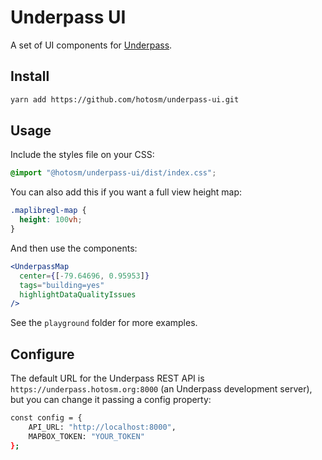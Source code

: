 # Underpass UI

A set of UI components for [Underpass](https://github.com/hotosm/underpass).

## Install

```sh
yarn add https://github.com/hotosm/underpass-ui.git
```

## Usage

Include the styles file on your CSS:

```css
@import "@hotosm/underpass-ui/dist/index.css";
```

You can also add this if you want a full view height map:

```css
.maplibregl-map {
  height: 100vh;
}
```

And then use the components:

```jsx
<UnderpassMap
  center={[-79.64696, 0.95953]}
  tags="building=yes"
  highlightDataQualityIssues
/>
```

See the `playground` folder for more examples.

## Configure

The default URL for the Underpass REST API is `https://underpass.hotosm.org:8000` (an Underpass development server), but you can change it passing a config property:

```sh
const config = {
    API_URL: "http://localhost:8000",
    MAPBOX_TOKEN: "YOUR_TOKEN"
};
```
